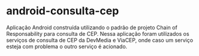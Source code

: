 # android-consulta-cep
Aplicação Android construída utilizando o padrão de projeto Chain of Responsability para consulta de CEP. Nessa aplicação foram utilizados os serviços de consulta de CEP da DevMedia e ViaCEP, onde caso um serviço esteja com problema o outro serviço é acionado.
